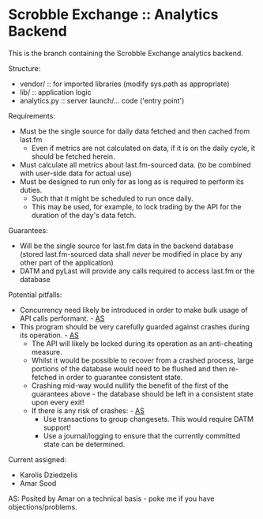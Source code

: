 # Scrobble Exchange :: Analytics Backend

This is the branch containing the Scrobble Exchange analytics backend.

Structure:

- vendor/ :: for imported libraries (modify sys.path as appropriate)
- lib/ :: application logic
- analytics.py :: server launch/... code ('entry point')

Requirements:

+ Must be the single source for daily data fetched and then cached from last.fm
    + Even if metrics are not calculated on data, if it is on the daily cycle, it should be fetched herein.
+ Must calculate all metrics about last.fm-sourced data.
    (to be combined with user-side data for actual use)
+ Must be designed to run only for as long as is required to perform its duties.
    + Such that it might be scheduled to run once daily.
    + This may be used, for example, to lock trading by the API for the duration of the day's data fetch.

Guarantees:

+ Will be the single source for last.fm data in the backend database
    (stored last.fm-sourced data shall *never* be modified in place by any other part of the application)
+ DATM and pyLast will provide any calls required to access last.fm or the database

Potential pitfalls:

+ Concurrency need likely be introduced in order to make bulk usage of API calls performant. - [AS][]
+ This program should be very carefully guarded against crashes during its operation. - [AS][]
    + The API will likely be locked during its operation as an anti-cheating measure.
    + Whilst it would be possible to recover from a crashed process, large portions of the database would need to be flushed and then re-fetched in order to guarantee consistent state.
    + Crashing mid-way would nullify the benefit of the first of the guarantees above - the database should be left in a consistent state upon every exit!
    + If there is any risk of crashes: - [AS][]
        + Use transactions to group changesets.
            This would require DATM support!
        + Use a journal/logging to ensure that the currently committed state can be determined.

Current assigned:

* Karolis Dziedzelis
* Amar Sood

<a id="amar">AS:</a> Posited by Amar on a technical basis - poke me if you have objections/problems.

[AS]: #amar "Posited by Amar on a technical basis - poke me if you have objections/problems."